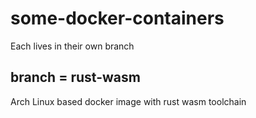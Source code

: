 # some-docker-containers
Each lives in their own branch
## branch = rust-wasm
Arch Linux based docker image with rust wasm toolchain
